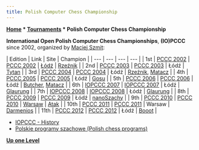 ```yaml
---
title: Polish Computer Chess Championship
---
```

**[Home](Home "Home") \* [Tournaments](Tournaments_and_Matches "Tournaments and Matches") \* Polish Computer Chess Championship**


**International Open Polish Computer Chess Championships**, **(IO)PCCC** since 2002, organized by [Maciej Szmit](Maciej_Szmit "Maciej Szmit"):





|  Edition
 |  Link
 |  Site
 |  Champion
 |
| --- | --- | --- | --- |
|  1st
 | [PCCC 2002](PCCC_2002 "PCCC 2002") | [PCCC 2002](http://mpps.maciej.szmit.info/mpps-1/) | [Łódź](https://en.wikipedia.org/wiki/%C5%81%C3%B3d%C5%BA) | [Rzeźnik](Butcher "Butcher") |
|  2nd
 | [PCCC 2003](PCCC_2003 "PCCC 2003")  | [PCCC 2003](http://mpps.maciej.szmit.info/mpps-2/) |  Łódź
 | [Tytan](Tytan "Tytan") |
|  3rd
 | [PCCC 2004](PCCC_2004 "PCCC 2004") | [PCCC 2004](http://mpps.maciej.szmit.info/mpps-3/) |  Łódź
 | [Rzeźnik](Butcher "Butcher"), [Matacz](Matacz "Matacz") |
|  4th
 | [PCCC 2005](PCCC_2005 "PCCC 2005") | [PCCC 2005](http://mpps.maciej.szmit.info/mpps-4/) |  Łódź
 | [Gosu](Gosu "Gosu") |
|  5th
 | [PCCC 2006](PCCC_2006 "PCCC 2006") | [PCCC 2006](http://mpps.maciej.szmit.info/mpps-5/) |  Łódź
 | [Butcher](Butcher "Butcher"), [Matacz](Matacz "Matacz") |
|  6th
 | [IOPCCC 2007](IOPCCC_2007 "IOPCCC 2007") | [IOPCCC 2007](http://mpps.maciej.szmit.info/mpps-6/) |  Łódź
 | [Glaurung](Glaurung "Glaurung") |
|  7th
 | [IOPCCC 2008](IOPCCC_2008 "IOPCCC 2008") | [IOPCCC 2008](http://mpps.maciej.szmit.info/mpps-7/) |  Łódź
 | [Glaurung](Glaurung "Glaurung") |
|  8th
 | [PCCC 2009](PCCC_2009 "PCCC 2009") | [PCCC 2009](http://mpps.maciej.szmit.info/mpps-8/) |  Łódź
 | [nanoSzachy](NanoSzachy "NanoSzachy") |
|  9th
 | [PCCC 2010](PCCC_2010 "PCCC 2010") | [PCCC 2010](http://mpps.maciej.szmit.info/mpps-9/) | [Warsaw](https://en.wikipedia.org/wiki/Warsaw) | [Atak](Atak "Atak") |
|  10th
 | [PCCC 2011](PCCC_2011 "PCCC 2011") | [PCCC 2011](http://mpps.maciej.szmit.info/mpps-10/) |  Warsaw
 | [Darmenios](Darmenios "Darmenios") |
|  11th
 | [PCCC 2012](PCCC_2012 "PCCC 2012") | [PCCC 2012](http://mpps.maciej.szmit.info/mpps-11/) |  Łódź
 | [Booot](Booot "Booot") |





* [IOPCCC - History](http://mpps.maciej.szmit.info/history.htm)
* [Polskie programy szachowe (Polish chess programs)](http://lpps.maciej.szmit.info/programy.html)


**[Up one Level](Tournaments_and_Matches "Tournaments and Matches")**







 
